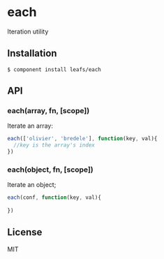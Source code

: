 # each

  Iteration utility

## Installation

    $ component install leafs/each

## API

### each(array, fn, [scope])

  Iterate an array:

```js
each(['olivier', 'bredele'], function(key, val){
  //key is the array's index
})
```

### each(object, fn, [scope])

  Iterate an object;

```js
each(conf, function(key, val){
  
})
```


## License

  MIT
